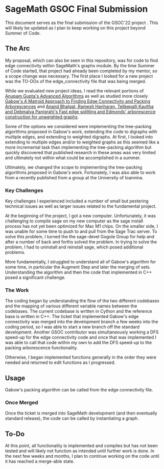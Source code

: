 # SageMath GSOC Final Submission

This document serves as the final submission of the GSOC'22 project <Edge connectivity and edge disjoint spanning trees in digraphs>. This will likely be updated as I plan to keep working on this project beyond Summer of Code.

## The Arc

My proposal, which can also be seen in this repository, was for code to find edge connectivity within SageMath's graphs module. By the time Summer of Code started, that project had already been completed by my mentor, so a scope change was necessary. The first place I looked for a new project was the TO-DOs of the edge_connectivity file that was being merged. 

While we evaluated new project ideas, I read the relevant portions of [Anupam Gupta's Advanced Algorithms](https://www.cs.cmu.edu/~15850/notes/cmu850-f20.pdf) as well as studied more closely [Gabow's A Matroid Approach to Finding Edge Connectivity and Packing Arborescences](https://doi.org/10.1006/jcss.1995.1022) and [Anand Bhalgat, Ramesh Hariharan, Telikepalli Kavitha and Debmalya Panigrahi's Fast edge splitting and Edmonds' arborescence construction for unweighted graphs](https://users.cs.duke.edu/~debmalya/papers/soda08-splitting.pdf).

Some of the options we considered were implementing the tree-packing algorithms proposed in Gabow's work, extending the code to digraphs with multiple edges, and extending to weighted digraphs. At first, I looked into extending to multiple edges and/or to weighted graphs as this seemed like a more incremental task than implementing the tree-packing algorithm but quickly discovered that published research in these areas was very limited and ultimately not within what could be accomplished in a summer.
  
Ultimately, we changed the scope to implementing the tree-packing algorithms proposed in Gabow's work. Fortunately, I was also able to work from a recently published [<Experimental Study of Algorithms for Packing Arborescences>](https://drops.dagstuhl.de/opus/frontdoor.php?source_opus=16548) from a group at the University of Ioannina. 

### Key Challenges

Key challenges I experienced included a number of small but pestering technical issues as well as larger issues related to the fundamental project. 
  
At the beginning of the project, I got a new computer. Unfortunately, it was challenging to compile sage on my new computer as the sage install process has not yet been optimized for Mac M1 chips. On the smaller side, I was unable for some time to push to and pull from the Sage Trac server. To solve this problem, I turned the the sage-devel Gogole Group for help and after a number of back and forths solved the problem. In trying to solve the problem, I had to uninstall and reinstall sage, which posed additional problems. 
  
More fundamentally, I struggled to understand all of Gabow's algorithm for some time, in particular the Augment Step and later the merging of sets. Understanding the algorithm and then the code that implemented in C++ posed a significant challenge.
  
  
### The Work

The coding began by understanding the flow of the two different codebases and the mapping of various different variable names between the codebases. The current codebase is written in Cython and the reference base is written in C++. The ticket that implemented Gabow's edge connectivity was merged into the development branch a few weeks into the coding period, so I was able to start a new branch off the standard development. Another GSOC contributor was simultaneously working a DFS speed-up for the edge connectivity code and once that was implemented I was able to call that code within my own to add the DFS speed-up to the packing arborescence functionality. 
  
Otherwise, I began implemented functions generally in the order they were needed and returned to edit functions as I progressed. 

## Usage
  
Gabow's packing algorithm can be called from the edge connectivity file.


### Once Merged
  
Once the ticket is merged into SageMath development (and then eventually standard release), the code can be called by instantiating a graph.


## To-Do

At this point, all functionality is implemented and compiles but has not been tested and will likely not function as intended until further work is done. In the next few weeks and months, I plan to continue working on the code until it has reached a merge-able state. 
